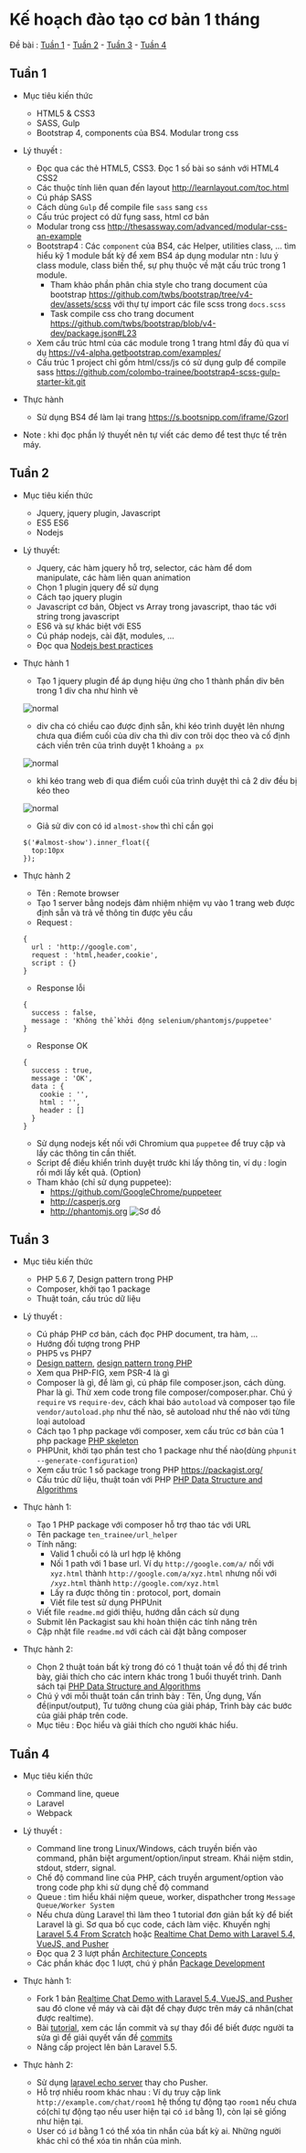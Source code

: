 # Kế hoạch đào tạo cơ bản 1 tháng

Đề bài : [Tuần 1](#tuần-1) - [Tuần 2](#tuần-2) - [Tuần 3](#tuần-3) - [Tuần 4](#tuần-4)

## Tuần 1
- Mục tiêu kiến thức
  - HTML5 & CSS3
  - SASS, Gulp
  - Bootstrap 4, components của BS4. Modular trong css

- Lý thuyết : 
  - Đọc qua các thẻ HTML5, CSS3. Đọc 1 số bài so sánh với HTML4 CSS2
  - Các thuộc tính liên quan đến layout http://learnlayout.com/toc.html
  - Cú pháp SASS
  - Cách dùng `Gulp` để compile file `sass` sang `css`
  - Cấu trúc project có dử fụng sass, html cơ bản
  - Modular trong css http://thesassway.com/advanced/modular-css-an-example
  - Bootstrap4 : Các `component` của BS4, các Helper, utilities class, ... tìm hiểu kỹ 1 module bất kỳ để xem BS4 áp dụng modular ntn : lưu ý class module, class biến thể, sự phụ thuộc về mặt cấu trúc trong 1 module. 
    - Tham khảo phần phân chia style cho trang document của bootstrap https://github.com/twbs/bootstrap/tree/v4-dev/assets/scss với thự tự import các file scss trong `docs.scss`
    - Task compile css cho trang document https://github.com/twbs/bootstrap/blob/v4-dev/package.json#L23
  - Xem cấu trúc html của các module trong 1 trang html đầy đủ qua ví dụ https://v4-alpha.getbootstrap.com/examples/
  - Cấu trúc 1 project chỉ gồm html/css/js có sử dụng gulp để compile sass https://github.com/colombo-trainee/bootstrap4-scss-gulp-starter-kit.git

- Thực hành
  - Sử dụng BS4 để làm lại trang https://s.bootsnipp.com/iframe/Gzorl

- Note : khi đọc phần lý thuyết nên tự viết các demo để test thực tế trên máy.

## Tuần 2
- Mục tiêu kiến thức
  - Jquery, jquery plugin, Javascript
  - ES5 ES6
  - Nodejs

- Lý thuyết:
  - Jquery, các hàm jquery hỗ trợ, selector, các hàm để dom manipulate, các hàm liên quan animation
  - Chọn 1 plugin jquery để sử dụng 
  - Cách tạo jquery plugin
  - Javascript cơ bản, Object vs Array trong javascript, thao tác với string trong javascript
  - ES6 và sự khác biệt với ES5
  - Cú pháp nodejs, cài đặt, modules, ...
  - Đọc qua [Nodejs best practices](https://github.com/i0natan/nodebestpractices#1-project-structure-practices)

- Thực hành 1
  - Tạo 1 jquery plugin để áp dụng hiệu ứng cho 1 thành phần div bên trong 1 div cha như hình vẽ

  ![normal](images/normal.png)
  - div cha có chiều cao được định sẵn, khi kéo trình duyệt lên nhưng chưa qua điểm cuối của div cha thì div con trôi dọc theo và cố định cách viền trên của trình duyệt 1 khoảng `a px`

  ![normal](images/scroll%201.png)
  - khi kéo trang web đi qua điểm cuối của trình duyệt thì cả 2 div đều bị kéo theo

  ![normal](images/scroll%202.png)
  - Giả sử div con có id `almost-show` thì chỉ cần gọi
  ```
  $('#almost-show').inner_float({
    top:10px
  });
  ```

- Thực hành 2
  - Tên : Remote browser
  - Tạo 1 server bằng nodejs đảm nhiệm nhiệm vụ vào 1 trang web được định sẵn và trả về thông tin được yêu cầu
  - Request :
  ```
  {
    url : 'http://google.com',
    request : 'html,header,cookie',
    script : {}
  }
  ```
  - Response lỗi 

  ```
  {
    success : false,
    message : 'Không thể khởi động selenium/phantomjs/puppetee'
  }
  ```

  - Response OK 
  ```
  {
    success : true,
    message : 'OK',
    data : {
      cookie : '',
      html : '',
      header : []
    }
  }
  ```

  - Sử dụng nodejs kết nối với Chromium qua `puppetee` để truy cập và lấy các thông tin cần thiết.
  - Script để điều khiển trình duyệt trước khi lấy thông tin, ví dụ : login rồi mới lấy kết quả. (Option)
  - Tham khảo (chỉ sử dụng puppetee): 
    - https://github.com/GoogleChrome/puppeteer
    - http://casperjs.org
    - http://phantomjs.org
  ![Sơ đồ](remote%20browser.png)

## Tuần 3
- Mục tiêu kiến thức
  - PHP 5.6 7, Design pattern trong PHP
  - Composer, khởi tạo 1 package
  - Thuật toán, cấu trúc dữ liệu

- Lý thuyết :
  - Cú pháp PHP cơ bản, cách đọc PHP document, tra hàm, ...
  - Hướng đối tượng trong PHP
  - PHP5 vs PHP7
  - [Design pattern](https://github.com/kamranahmedse/design-patterns-for-humans), [design pattern trong PHP](https://github.com/domnikl/DesignPatternsPHP)
  - Xem qua PHP-FIG, xem PSR-4 là gì
  - Composer là gì, để làm gì, cú pháp file composer.json, cách dùng. Phar là gì. Thử xem code trong file composer/composer.phar. Chú ý `require` vs `require-dev`, cách khai báo `autoload` và composer tạo file `vendor/autoload.php` như thế nào, sẽ autoload như thế nào với từng loại autoload
  - Cách tạo 1 php package với composer, xem cấu trúc cơ bản của 1 php package [PHP skeleton](https://github.com/colombo-trainee/skeleton)
  - PHPUnit, khởi tạo phần test cho 1 package như thế nào(dùng `phpunit --generate-configuration`)
  - Xem cấu trúc 1 số package trong PHP https://packagist.org/
  - Cấu trúc dữ liệu, thuật toán với PHP [PHP Data Structure and Algorithms](https://github.com/mirahman/PHP-Data-Structure-and-Algorithms)

- Thực hành 1:
  - Tạo 1 PHP package với composer hỗ trợ thao tác với URL
  - Tên package `ten_trainee/url_helper`
  - Tính năng:
    - Valid 1 chuỗi có là url hợp lệ không
    - Nối 1 path với 1 base url. Ví dụ `http://google.com/a/` nối với `xyz.html` thành `http://google.com/a/xyz.html` nhưng nối với `/xyz.html` thành `http://google.com/xyz.html`
    - Lấy ra được thông tin : protocol, port, domain
    - Viết file test sử dụng PHPUnit
  - Viết file `readme.md` giới thiệu, hướng dẫn cách sử dụng
  - Submit lên Packagist sau khi hoàn thiện các tính năng trên
  - Cập nhật file `readme.md` với cách cài đặt bằng composer
- Thực hành 2:
  - Chọn 2 thuật toán bất kỳ trong đó có 1 thuật toán về đồ thị để trình bày, giải thích cho các intern khác trong 1 buổi thuyết trình. Danh sách tại [PHP Data Structure and Algorithms](https://github.com/mirahman/PHP-Data-Structure-and-Algorithms)
  - Chú ý với mỗi thuật toán cần trình bày : Tên, Ứng dụng, Vấn đề(input/output), Tư tưởng chung của giải pháp, Trình bày các bước của giải pháp trên code.
  - Mục tiêu : Đọc hiểu và giải thích cho người khác hiểu.

## Tuần 4
- Mục tiêu kiến thức
  - Command line, queue
  - Laravel
  - Webpack 

- Lý thuyết :
  - Command line trong Linux/Windows, cách truyền biến vào command, phân biệt argument/option/input stream. Khái niệm stdin, stdout, stderr, signal.
  - Chế độ command line của PHP, cách truyền argument/option vào trong code php khi sử dụng chế độ command
  - Queue : tìm hiểu khái niệm queue, worker, dispathcher trong `Message Queue/Worker System`
  - Nếu chưa dùng Laravel thì làm theo 1 tutorial đơn giản bất kỳ để biết Laravel là gì. Sơ qua bố cục code, cách làm việc. Khuyến nghị [Laravel 5.4 From Scratch](https://laracasts.com/series/laravel-from-scratch-2017) hoặc [Realtime Chat Demo with Laravel 5.4, VueJS, and Pusher](https://github.com/jplhomer/laravel-realtime-chat-demo)
  - Đọc qua 2 3 lượt phần [Architecture Concepts](https://laravel.com/docs/5.5/lifecycle)
  - Các phần khác đọc 1 lượt, chú ý phần [Package Development](https://laravel.com/docs/5.5/packages)

- Thực hành 1:
  - Fork 1 bản [Realtime Chat Demo with Laravel 5.4, VueJS, and Pusher](https://github.com/jplhomer/laravel-realtime-chat-demo) sau đó clone về máy và cài đặt để chạy được trên máy cá nhân(chat được realtime).
  - Bài [tutorial](https://jplhomer.org/2017/01/building-realtime-chat-app-laravel-5-4-vuejs/), xem các lần commit và sự thay đổi để biết được người ta sửa gì để giải quyết vấn đề [commits](https://github.com/jplhomer/laravel-realtime-chat-demo/commits/master)
  - Nâng cấp project lên bản Laravel 5.5.
- Thực hành 2:
  - Sử dụng [laravel echo server](https://github.com/tlaverdure/laravel-echo-server) thay cho Pusher.
  - Hỗ trợ nhiều room khác nhau : Ví dụ truy cập link `http://example.com/chat/room1` hệ thống tự động tạo `room1` nếu chưa có(chỉ tự động tạo nếu user hiện tại có `id` bằng 1), còn lại sẽ giống như hiện tại.
  - User có `id` bằng 1 có thể xóa tin nhắn của bất kỳ ai. Những người khác chỉ có thể xóa tin nhắn của mình.


